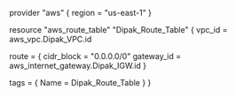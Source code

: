 provider "aws" {
   region = "us-east-1"
 }

resource "aws_route_table" "Dipak_Route_Table" {
  vpc_id = aws_vpc.Dipak_VPC.id

  route = {
    cidr_block = "0.0.0.0/0"
    gateway_id = aws_internet_gateway.Dipak_IGW.id
  }

  tags = {
    Name = Dipak_Route_Table
  }
}